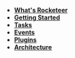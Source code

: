 - **[What's Rocketeer](https://github.com/Anahkiasen/rocketeer/wiki/What-Rocketeer)**
- **[Getting Started](https://github.com/Anahkiasen/rocketeer/wiki/Getting-started)**
- **[Tasks](https://github.com/Anahkiasen/rocketeer/wiki/Tasks)**
- **[Events](https://github.com/Anahkiasen/rocketeer/wiki/Events)**
- **[Plugins](https://github.com/Anahkiasen/rocketeer/wiki/Plugins)**
- **[Architecture](https://github.com/Anahkiasen/rocketeer/wiki/Architecture)**